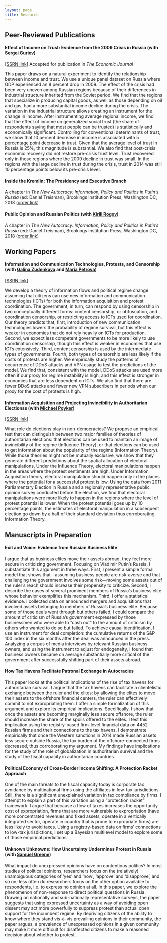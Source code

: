 ```yaml
---
layout: page
title: Research
---
```


## Peer-Reviewed Publications

#### Effect of Income on Trust: Evidence from the 2009 Crisis in Russia (with [Sergei Guriev](http://econ.sciences-po.fr/staff/sergei-guriev))
[[SSRN link](https://papers.ssrn.com/sol3/papers.cfm?abstract_id=2542001)] 
Accepted for publication in *The Economic Journal*

This paper draws on a natural experiment to identify the relationship between income and trust. We use a unique panel dataset on Russia where GDP experienced an 8 percent drop in 2009. The effect of the crisis had been very uneven among Russian regions because of their differences in industrial structure inherited from the Soviet period. We find that the regions that specialize in producing capital goods, as well as those depending on oil and gas, had a more substantial income decline during the crisis. The variation in the industrial structure allows creating an instrument for the change in income. After instrumenting average regional income, we find that the effect of income on generalized social trust (the share of respondents saying that most people can be trusted) is statistically and economically significant. Controlling for conventional determinants of trust, we show that 10 percent decrease in income is associated with 5 percentage point decrease in trust. Given that the average level of trust in Russia is 25%, this magnitude is substantial. We also find that post-crisis economic recovery did not restore pre-crisis trust level. Trust recovered only in those regions where the 2009 decline in trust was small. In the regions with the large decline in trust during the crisis, trust in 2014 was still 10 percentage points below its pre-crisis level.

#### Inside the Kremlin: The Presidency and Executive Branch
A chapter in *The New Autocracy: Information, Policy and Politics in Putin’s Russia* (ed: Daniel Treisman), Brookings Institution Press, Washington DC, 2018
([order link](https://www.brookings.edu/book/the-new-autocracy/))

#### Public Opinion and Russian Politics (with [Kirill Rogov](http://www.russiapoliticalinsight.com/kirill/))
A chapter in *The New Autocracy: Information, Policy and Politics in Putin’s Russia* (ed: Daniel Treisman), Brookings Institution Press, Washington DC, 2018
([order link](https://www.brookings.edu/book/the-new-autocracy/))


## Working Papers
#### Information and Communication Technologies, Protests, and Censorship (with [Galina Zudenkova](http://zudenkova.vwl.uni-mannheim.de/) and [Maria Petrova](https://sites.google.com/site/mariapetrovaphd/))
[[SSRN link](https://papers.ssrn.com/sol3/papers.cfm?abstract_id=2978549)]

We develop a theory of information flows and political regime change assuming that citizens can use new information and communication technologies (ICTs) for both the information acquisition and protest coordination. The government, in turn, can respond by using censorship in two conceptually different forms: content censorship, or obfuscation, and coordination censorship, or restricting access to ICTs used for coordination. Our theory predicts that, first, introduction of new communication technologies lowers the probability of regime survival, but this effect is weaker in economies that do not rely heavily on ICTs for production. Second, we expect less competent governments to be more likely to use coordination censorship, though this effect is weaker in economies that use ICTs extensively. Third, content censorship is used by the intermediate types of governments. Fourth, both types of censorship are less likely if the costs of protests are higher. We empirically study the patterns of occurrence of DDoS attacks and VPN usage to test the predictions of the model. We find that, consistent with the model, DDoS attacks are used more often if our proxy for regime instability is high, and this effect is stronger in economies that are less dependent on ICTs. We also find that there are fewer DDoS attacks and fewer new VPN subscribers in periods when our proxy for the cost of protests is high.

#### Information Acquisition and Projecting Invincibility in Authoritarian Electionss (with [Michael Poyker](http://www.poykerm.com/))
[[SSRN link](https://papers.ssrn.com/sol3/Papers.cfm?abstract_id=2712064)]

What role do elections play in non-democracies? We propose an empirical test that can distinguish between two major families of theories of authoritarian elections: that elections can be used to maintain an image of invincibility of the regime (Influence Theory), or that elections can be used to get information about the popularity of the regime (Information Theory). While those theories might not be mutually exclusive, we show that they generate different predictions about the spatial allocation of electoral manipulations. Under the Influence Theory, electoral manipulations happen in the areas where the protest sentiments are high. Under Information Acquisition theory, electoral manipulation should happen only in the places where the potential for a successful protest is low. Using the data from 2011 Parliamentary Election in Russia and a regionally representative public opinion survey conducted before the election, we find that electoral manipulations were more likely to happen in the regions where the level of protest potential is lower. When the protest potential goes up by 10 percentage points, the estimates of electoral manipulation in a subsequent election go down by a half of their standard deviation thus corroborating Information Theory.


## Manuscripts in Preparation

#### Exit and Voice: Evidence from Russian Business Elite

I argue that as business elites move their assets abroad, they feel more secure in criticizing government. Focusing on Vladimir Putin’s Russia, I substantiate this argument in three ways. First, I present a simple formal model that shows that—assuming business people are risk-averse and that challenging the government involves some risk—moving some assets out of the ruler’s reach should increase their propensity to criticize. Second, I describe the cases of several prominent members of Russia’s business elite whose behavior exemplifies this mechanism. Third, I offer a statistical evidence. I collected data on announced mergers and acquisitions that involved assets belonging to members of Russia’s business elite. Because some of those deals went through but others failed, I could compare the amount of criticism of Russia’s government expressed by those businessmen who were able to “cash out” to the amount of criticism by others who wanted to do so but failed. To achieve causal identification, I use an instrument for deal completion: the cumulative returns of the S&P 100 index in the six months after the deal was announced in the press. Analyzing a corpus of media interviews by relevant Russian business owners, and using the instrument to adjust for endogeneity, I found that business owners became on average substantially more critical of the government after successfully shifting part of their assets abroad.

#### How Tax Havens Facilitate Patronal Exchange in Autocracies

This paper looks at the political implications of the rise of tax havens for authoritarian survival. I argue that the tax havens can facilitate a clientelistic exchange between the ruler and the elites: by allowing the elites to move their assets to the offshore financial centers, the ruler can effectively commit to not expropriating them. I offer a simple formalization of this argument and explore its empirical implications. Specifically, I show that once the assets are becoming marginally less secure offshore, the ruler should increase the share of the spoils offered to the elites. I test this implication using the registry-based firm-level financial data on 4452 Russian firms and their connections to the tax havens. I demonstrate empirically that once the Western sanctions in 2014 made Russian assets less secure outside Russia, the tax burden of the offshore-connected firms decreased, thus corroborating my argument. My findings have implications for the study of the role of globalization in authoritarian survival and the study of the fiscal capacity in authoritarian countries.

#### Political Economy of Cross-Border Income Shifting: A Protection Racket Approach

One of the main threats to the fiscal capacity today is corporate tax avoidance by multinational firms using the affiliates in low-tax jurisdictions. Still, there is a significant unexplained variation in tax compliance by firms. I attempt to explain a part of this variation using a ”protection racket” framework. I argue that because a flow of taxes increases the opportunity cost of expropriation, firms that are more vulnerable to expropriation (have more concentrated revenues and fixed assets, operate in a vertically integrated sector, operate in country that is prone to expropriate firms) are less likely to avoid taxes. Using a registry-based data on firms’ connections to
low-tax jurisdictions, I set up a Bayesian multilevel model to explore some of those empirical predictions.

#### Unknown Unknowns: How Uncertainty Undermines Protest in Russia (with [Samuel Greene](https://www.kcl.ac.uk/sspp/departments/kri/people/Academics/greene.aspx))

What impact do unexpressed opinions have on contentious politics? In most studies of political opinions, researchers focus on the (relatively) unambiguous categories of ‘yes’ and ‘now’, ‘approve’ and ‘disapprove’, and so on; less often do researchers focus on the other option available to respondents, i.e. to express no opinion at all. In this paper, we explore the phenomenon of non-response to direct political questions in Russia. Drawing on nationally and sub-nationally representative surveys, the paper suggests that using expressed uncertainty as a way of avoiding open dissent may act more powerfully to suppress protest than actual open support for the incumbent regime. By depriving citizens of the ability to know where they stand vis-à-vis prevailing opinions in their community, the paper argues, a prevalence of unexpressed opinions in a given community may make it more difficult for disaffected citizens to make a reasoned decision about whether to protest.